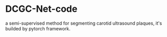 # DCGC-Net-code
a semi-supervised method for segmenting carotid ultrasound plaques, it's builded by pytorch framework.
